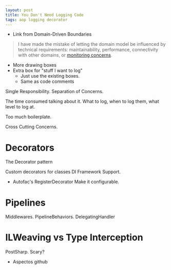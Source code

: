```yaml
---
layout: post
title: You Don't Need Logging Code
tags: aop logging decorator
---
```


- Link from Domain-Driven Boundaries
> I have made the mistake of letting the domain model be influenced by technical requirements: maintainability, performance, connectivity with other domains, or [monitoring concerns](/dont-need-logging-code.md).

- More drawing boxes
- Extra box for "stuff I want to log"
    - Just use the existing boxes.
    - Same as code comments

Single Responsibility. Separation of Concerns.

The time consumed talking about it. What to log, when to log them, what level to log at.

Too much boilerplate.

Cross Cutting Concerns.

# Decorators

The Decorator pattern 

Custom decorators for classes
DI Framework Support.
- Autofac's RegisterDecorator
Make it configurable.

# Pipelines

Middlewares. PipelineBehaviors.
DelegatingHandler

# ILWeaving vs Type Interception

PostSharp. Scary?

- Aspectos github